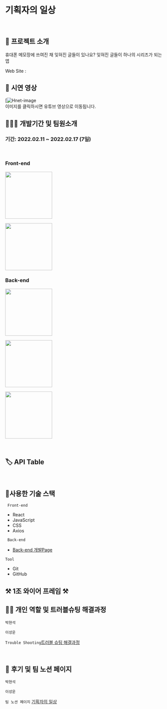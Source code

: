 # 기획자의 일상

</br>

## 🤷 프로젝트 소개

 <p> 휴대폰 메모장에 쓰여진 채 잊혀진 글들이 있나요? 잊혀진 글들이 하나의 시리즈가 되는 앱 </p>
Web Site :
</br>

## 🎥 시연 영상

[![Hnet-image]()<br>
이미지를 클릭하시면 유튜브 영상으로 이동됩니다.

## 🧑🏼‍💻 개발기간 및 팀원소개

### 기간: 2022.02.11 ~ 2022.02.17 (7일)

</br>

### Front-end

   <p><a href="https://github.com/ssseok" target="_blank"><img width="150"  src="https://img.shields.io/static/v1?label=React&message=박현석&color=61dafb&style=for-the-badge&>"/></a></p>
   <p><a href="https://github.com/yaulhae" target="_blank"><img width="150"  src="https://img.shields.io/static/v1?label=React&message=이성운&color=61dafb&style=for-the-badge&>"/></a></p>
   
  
### Back-end
<p><a href="https://github.com/hyunjikeem" target="_blank"><img width="150"  src="https://img.shields.io/static/v1?label=Spring&message=김현지&color=08CE5D&style=for-the-badge&>"/></a></p>
   <p><a href="https://github.com/jableee" target="_blank"><img width="150"  src="https://img.shields.io/static/v1?label=Spring&message=김지성&color=08CE5D&style=for-the-badge&>"/></a></p>
   <p><a href="https://github.com/nklee6300" target="_blank"><img width="150"  src="https://img.shields.io/static/v1?label=Spring&message=이노규&color=08CE5D&style=for-the-badge&>"/></a></p>


</br>

## 🏷 API Table

</br>

## 🔨사용한 기술 스택

<code> Front-end </code>

- React
- JavaScript
- CSS
- Axios

<code> Back-end </code>

- [Back-end 개발Page](https://github.com/jableee/mini_project_01)

<code>Tool</code>

- Git
- GitHub

## ⚒️ 1조 와이어 프레임 ⚒️

## ✌🏻 개인 역할 및 트러블슈팅 해결과정

<code>박현석</code>

<code>이성운</code>

<code>Trouble Shooting</code>[트러블 슈팅 해결과정]()

</br>

## 📝 후기 및 팀 노션 페이지

<code>박현석</code>

<code>이성운</code>

<code>팀 노션 페이지</code> [기획자의 일상](https://www.notion.so/1-SA-5a65e2d02e3c4c4d923c9757653b97da)
